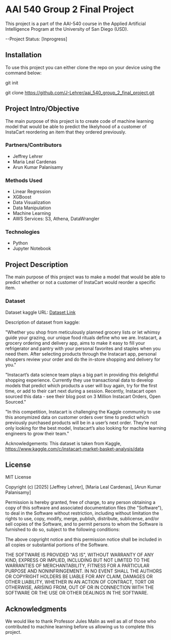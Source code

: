 # AAI 540 Group 2 Final Project

This project is a part of the AAI-540 course in the Applied Artificial Intelligence Program at the University of San Diego (USD).

--Project Status: [Inprogress]

## Installation

To use this project you can either clone the repo on your device using the command below:

git init

git clone https://github.com/J-Lehrer/aai_540_group_2_final_project.git


## Project Intro/Objective

The main purpose of this project is to create code of machine learning model that would be able to predict the likelyhood of a customer of InstaCart reordering an item that they ordered previously.

### Partners/Contributors

* Jeffrey Lehrer
* Maria Leal Cardenas
* Arun Kumar Palanisamy

### Methods Used
* Linear Regression
* XGBoost
* Data Visualization
* Data Manipulation
* Machine Learning
* AWS Services: S3, Athena, DataWrangler 

### Technologies

* Python
* Jupyter Notebook

## Project Description

The main purpose of this project was to make a model that would be able to predict whether or not a customer of InstaCart would reorder a specific item.

### Dataset

Dataset kaggle URL: [Dataset Link](https://www.kaggle.com/datasets/yasserh/instacart-online-grocery-basket-analysis-dataset)

Description of dataset from kaggle:

"Whether you shop from meticulously planned grocery lists or let whimsy guide your grazing, our unique food rituals define who we are. Instacart, a grocery ordering and delivery app, aims to make it easy to fill your refrigerator and pantry with your personal favorites and staples when you need them. After selecting products through the Instacart app, personal shoppers review your order and do the in-store shopping and delivery for you."

"Instacart’s data science team plays a big part in providing this delightful shopping experience. Currently they use transactional data to develop models that predict which products a user will buy again, try for the first time, or add to their cart next during a session. Recently, Instacart open sourced this data - see their blog post on 3 Million Instacart Orders, Open Sourced."

"In this competition, Instacart is challenging the Kaggle community to use this anonymized data on customer orders over time to predict which previously purchased products will be in a user’s next order. They’re not only looking for the best model, Instacart’s also looking for machine learning engineers to grow their team."

Acknowledgements:
This dataset is taken from Kaggle,
https://www.kaggle.com/c/instacart-market-basket-analysis/data

## License

MIT License

Copyright (c) [2025] [Jeffrey Lehrer], [Maria Leal Cardenas], [Arun Kumar Palanisamy]

Permission is hereby granted, free of charge, to any person obtaining a copy
of this software and associated documentation files (the "Software"), to deal
in the Software without restriction, including without limitation the rights
to use, copy, modify, merge, publish, distribute, sublicense, and/or sell
copies of the Software, and to permit persons to whom the Software is
furnished to do so, subject to the following conditions:

The above copyright notice and this permission notice shall be included in all
copies or substantial portions of the Software.

THE SOFTWARE IS PROVIDED "AS IS", WITHOUT WARRANTY OF ANY KIND, EXPRESS OR
IMPLIED, INCLUDING BUT NOT LIMITED TO THE WARRANTIES OF MERCHANTABILITY,
FITNESS FOR A PARTICULAR PURPOSE AND NONINFRINGEMENT. IN NO EVENT SHALL THE
AUTHORS OR COPYRIGHT HOLDERS BE LIABLE FOR ANY CLAIM, DAMAGES OR OTHER
LIABILITY, WHETHER IN AN ACTION OF CONTRACT, TORT OR OTHERWISE, ARISING FROM,
OUT OF OR IN CONNECTION WITH THE SOFTWARE OR THE USE OR OTHER DEALINGS IN THE
SOFTWARE.

## Acknowledgments

We would like to thank Professor Jules Malin as well as all of those who contributed to machine learning before us allowing us to complete this project.
